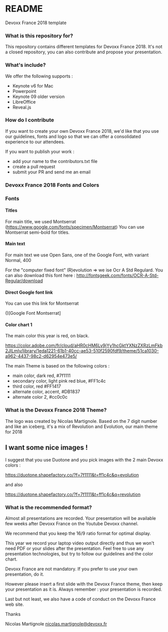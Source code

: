 # README #

Devoxx France 2018 template

### What is this repository for? ###

This repository contains different templates for Devoxx France 2018. It's not a closed repository, you can also contribute and propose your presentation.

### What's include? ####

We offer the following supports : 
- Keynote v6 for Mac
- Powerpoint 
- Keynote 09 older version
- LibreOffice
- Reveal.js

### How do I contribute ###

If you want to create your own Devoxx France 2018, we'd like that you use our guidelines, fonts and logo so that we can offer a consolidated experience to our attendees.

If you want to publish your work : 

  - add your name to the contributors.txt file
  - create a pull request 
  - submit your PR and send me an email

### Devoxx France 2018 Fonts and Colors

### Fonts

#### Titles

For main title, we used Montserrat (https://www.google.com/fonts/specimen/Montserrat) 
You can use Montserrat semi-bold for titles.

#### Main text

For main text we use Open Sans, one of the Google Font, with variant Normal, 400

For the "computer fixed font" (R)evolution => we ise Ocr A Std Regulard.
You can also download this font here : 
http://fontsgeek.com/fonts/OCR-A-Std-Regular/download

#### Direct Google font link

You can use this link for Montserrat

(<link href='https://fonts.googleapis.com/css?family=Montserrat:400,700|Open+Sans' rel='stylesheet' type='text/css'>)[Google Font Montserrat]

#### Color chart 1

The main color this year is red, on black.

https://color.adobe.com/fr/cloud/aHR0cHM6Ly9jYy1hcGktYXNzZXRzLmFkb2JlLmlv/library/1eda1221-61b1-40cc-ae53-510f2590fdf9/theme/51ca1030-a962-4437-98c2-d62954e473e5/

The main Theme is based on the following colors :

  - main color, dark red, #7f1111
  - secondary color, light pink red blue, #FF1c4c
  - third color, red #FF1417
  - alternate color, accent, #DB1837
  - alternate color 2, #cc0c0c 

### What is the Devoxx France 2018 Theme?  

The logo was created by Nicolas Martignole. Based on the 7 digit number and like an iceberg, it's a mix of Revolution and Evolution, our main theme for 2018

## I want some nice images !

I suggest that you use Duotone and you pick images with the 2 main Devoxx colors :

https://duotone.shapefactory.co/?f=7f1111&t=ff1c4c&q=evolution

and also

https://duotone.shapefactory.co/?f=7f1111&t=ff1c4c&q=revolution

### What is the recommended format? 

Almost all presentations are recorded. Your presentation will be available few weeks after Devoxx France on the Youtube Devoxx channel. 

We recommend that you keep the 16/9 ratio format for optimal display.

This year we record your laptop video output directly and thus we won't need PDF or your slides after the presentation. Feel free to use any presentation technologies, but try to follow our guidelines and the color chart.

Devoxx France are not mandatory. If you prefer to use your own presentation, do it.

However please insert a first slide with the Devoxx France theme, then keep your presentation as it is. Always remember : your presentation is recorded. 

Last but not least, we also have a code of conduct on the Devoxx France web site.

Thanks

Nicolas Martignole
nicolas.martignole@devoxx.fr


